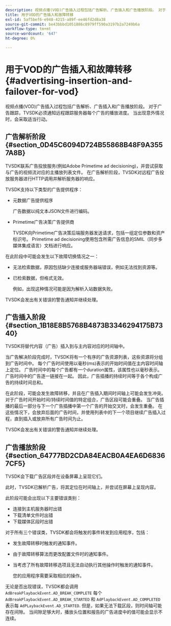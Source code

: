 ```yaml
---
description: 视频点播(VOD)广告插入过程包括广告解析、广告插入和广告播放阶段。 对于广告跟踪，TVSDK必须通知远程跟踪服务器每个广告的播放进度。 当出现意外情况时，会采取适当行动。
title: 用于VOD的广告插入和故障转移
exl-id: 5af5bef6-e948-4215-a89f-ee46fd2d8a38
source-git-commit: be43bbbd1051886c8979ff590a3197b2a7249b6a
workflow-type: tm+mt
source-wordcount: '647'
ht-degree: 0%

---
```


# 用于VOD的广告插入和故障转移{#advertising-insertion-and-failover-for-vod}

视频点播(VOD)广告插入过程包括广告解析、广告插入和广告播放阶段。 对于广告跟踪，TVSDK必须通知远程跟踪服务器每个广告的播放进度。 当出现意外情况时，会采取适当行动。

## 广告解析阶段 {#section_0D45C6094D724B55868B48F9A3557A8B}

TVSDK联系广告投放服务(例如Adobe Primetime ad decisioning)，并尝试获取与广告的视频流对应的主播放列表文件。 在广告解析阶段，TVSDK对远程广告投放服务器进行HTTP调用并解析服务器的响应。

TVSDK支持以下类型的广告提供程序：

* 元数据广告提供程序

   广告数据以纯文本JSON文件进行编码。
* Primetime广告决策广告提供商

   TVSDK向Primetime广告决策后端服务器发送请求，包括一组定位参数和资产标识号。 Primetime ad decisioning使用包含所需广告信息的SMIL（同步多媒体集成语言）文档进行响应。

在此阶段中可能会发生以下故障切换情况之一：

* 无法检索数据，原因包括缺少连接或服务器端错误，例如无法找到资源等。
* 已检索数据，但格式无效。

   例如，出现这种情况可能是因为解析入站数据失败。

TVSDK会发出有关错误的警告通知并继续处理。

## 广告插入阶段 {#section_1B18E8B5768B4873B3346294175B7340}

TVSDK将替代内容（广告）插入到与主内容对应的时间轴中。

当广告解决阶段完成时，TVSDK将有一个有序的广告资源列表，这些资源将分组到广告时间中。 每个广告时间使用以毫秒(ms)表示的开始时间值在主内容时间轴上定位。 广告时间中的每个广告都有一个duration属性，该属性也以毫秒表示。 广告时间中的广告逐一链接在一起。 因此，广告插播的持续时间等于各个构成广告的持续时间总和。

在此阶段，可能会发生故障转移，并且在广告插入期间时间轴上可能会发生冲突。 对于广告时间开始时间/持续时间值的特定组合，广告区段可能会重叠。 当广告插播的最后一部分与下一个广告插播中第一个广告的开始交叉时，会发生重叠。 在这些情况下，会放弃后面的广告时间，并使用列表中的下一个项目继续广告插入过程，直到插入或放弃所有广告时间为止。

TVSDK会发出有关错误的警告通知并继续处理。

## 广告播放阶段 {#section_64777BD2CDA84EACB0A4EA6D68367CF5}

TVSDK会下载广告区段并在设备屏幕上呈现它们。

此时，TVSDK已解析广告，将其定位在时间轴上，并尝试在屏幕上呈现内容。

此阶段可能会出现以下主要错误类别：

* 连接到主机服务器时出错
* 下载清单文件时出错
* 下载媒体区段时出错

对于所有三个错误类，TVSDK都会将触发的事件转发到应用程序，包括：

* 发生故障转移时触发的通知事件。
* 由于故障转移算法而更改配置文件时的通知事件。
* 当考虑了所有故障转移选项且无法自动执行其他操作时触发的通知事件。

   您的应用程序需要采取相应的操作。

无论是否出现错误，TVSDK都会调用 `AdBreakPlaybackEvent.AD_BREAK_COMPLETE` 每个 `AdBreakPlaybackEvent.AD_BREAK_STARTED` 和 `AdPlaybackEvent.AD_COMPLETED` 表示每 `AdPLaybackEvent.AD_STARTED`. 但是，如果无法下载区段，则时间轴可能存在间隙。 当间隙足够大时，播放头位置和报告的广告进度中的值可能会显示不连续。
